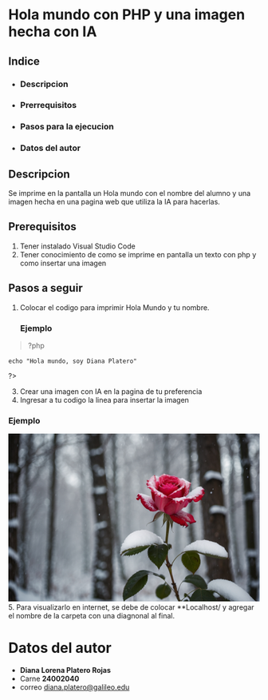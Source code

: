 # Hola mundo con PHP y una imagen hecha con IA

## Indice
- ### Descripcion
- ### Prerrequisitos
- ### Pasos para la ejecucion
- ### Datos del autor

## Descripcion 
Se imprime en la pantalla un Hola mundo con el nombre del alumno y una imagen hecha en una pagina web que utiliza la IA para hacerlas. 

## Prerequisitos
 1. Tener instalado Visual Studio Code
 2. Tener conocimiento de como se imprime en pantalla un texto con php y como insertar una imagen


## Pasos a seguir
1. Colocar el codigo para imprimir Hola Mundo y tu nombre.
   ### Ejemplo
> ?php

    echo "Hola mundo, soy Diana Platero"
?>

3. Crear una imagen con IA en la pagina de tu preferencia
4. Ingresar a tu codigo la linea para insertar la imagen
### Ejemplo
<img src="rosa.jpg" alt="Rosa"> 
5. Para visualizarlo en internet, se debe de colocar **Localhost/ y agregar el nombre de la carpeta con una diagnonal al final. 

# Datos del autor
- **Diana Lorena Platero Rojas**
- Carne **24002040**
- correo diana.platero@galileo.edu
 
